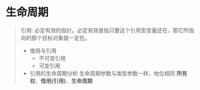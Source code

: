# 生命周期
> 引用: 必定有效的指针。必定有效是指只要这个引用型变量还在，那它所指向的那个目标对象就一定在。
> * 借用与引用
>   * 不可变引用
>   * 可变引用
> * 引用的生命周期分析
> 生命周期参数与类型参数一样，地位相同
> **所有权**、**借用(引用)**、**生命周期**
